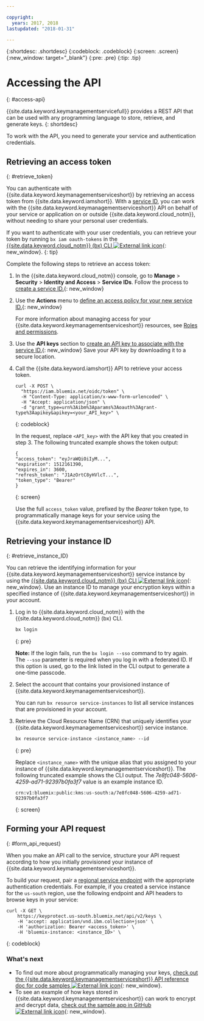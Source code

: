 ```yaml
---

copyright:
  years: 2017, 2018
lastupdated: "2018-01-31"

---
```


{:shortdesc: .shortdesc}
{:codeblock: .codeblock}
{:screen: .screen}
{:new_window: target="_blank"}
{:pre: .pre}
{:tip: .tip}

# Accessing the API
{: #access-api}

{{site.data.keyword.keymanagementservicefull}} provides a REST API that can be used with any programming language to store, retrieve, and generate keys.
{: shortdesc}

To work with the API, you need to generate your service and authentication credentials. 

## Retrieving an access token
{: #retrieve_token}

You can authenticate with {{site.data.keyword.keymanagementserviceshort}} by retrieving an access token from {{site.data.keyword.iamshort}}. With a [service ID](/docs/iam/serviceid.html), you can work with the {{site.data.keyword.keymanagementserviceshort}} API on behalf of your service or application on or outside {{site.data.keyword.cloud_notm}}, without needing to share your personal user credentials.  

If you want to authenticate with your user credentials, you can retrieve your token by running `bx iam oauth-tokens` in the [{{site.data.keyword.cloud_notm}} (bx) CLI ![External link icon](../../icons/launch-glyph.svg "External link icon")](/docs/cloud-platform/cli/reference/bluemix_cli/get_started.html#getting-started){: new_window}.
{: tip}

Complete the following steps to retrieve an access token:

1. In the {{site.data.keyword.cloud_notm}} console, go to **Manage** &gt; **Security** &gt; **Identity and Access** &gt; **Service IDs**. Follow the process to [create a service ID.](/docs/iam/serviceid.html#creating-a-service-id){: new_window}
2. Use the **Actions** menu to [define an access policy for your new service ID.](/docs/iam/serviceidaccess.html#assigning-new-access){: new_window} 
    
    For more information about managing access for your {{site.data.keyword.keymanagementserviceshort}} resources, see [Roles and permissions](/docs/services/keymgmt/keyprotect_manage_access.md#roles).
3. Use the **API keys** section to [create an API key to associate with the service ID.](/docs/iam/serviceid_keys.html#creating-an-api-key-for-a-service-id){: new_window} Save your API key by downloading it to a secure location.
4. Call the {{site.data.keyword.iamshort}} API to retrieve your access token.

    ```cURL
    curl -X POST \
      "https://iam.bluemix.net/oidc/token" \
      -H "Content-Type: application/x-www-form-urlencoded" \
      -H "Accept: application/json" \
      -d "grant_type=urn%3Aibm%3Aparams%3Aoauth%3Agrant-type%3Aapikey&apikey=<your_API_key>" \ 
    ```
    {: codeblock}

    In the request, replace `<API_key>` with the API key that you created in step 3. The following truncated example shows the token output:

    ```
    {
    "access_token": "eyJraWQiOiIyM...",
    "expiration": 1512161390,
    "expires_in": 3600,
    "refresh_token": "J1AzOrtC8yHVlcT...",
    "token_type": "Bearer"
    }
    ```
    {: screen}

    Use the full `access_token` value, prefixed by the _Bearer_ token type, to programmatically manage keys for your service using the {{site.data.keyword.keymanagementserviceshort}} API. 

## Retrieving your instance ID
{: #retrieve_instance_ID}

You can retrieve the identifying information for your {{site.data.keyword.keymanagementserviceshort}} service instance by using the [{{site.data.keyword.cloud_notm}} (bx) CLI ![External link icon](../../icons/launch-glyph.svg "External link icon")](/docs/cloud-platform/cli/reference/bluemix_cli/get_started.html#getting-started){: new_window}. Use an instance ID to manage your encryption keys within a specified instance of {{site.data.keyword.keymanagementserviceshort}} in your account. 

1. Log in to {{site.data.keyword.cloud_notm}} with the {{site.data.keyword.cloud_notm}} (bx) CLI.

    ```sh
    bx login 
    ```
    {: pre}

    **Note:** If the login fails, run the `bx login --sso` command to try again. The `--sso` parameter is required when you log in with a federated ID. If this option is used, go to the link listed in the CLI output to generate a one-time passcode.

2. Select the account that contains your provisioned instance of {{site.data.keyword.keymanagementserviceshort}}.

    You can run `bx resource service-instances` to list all service instances that are provisioned in your account.

3. Retrieve the Cloud Resource Name (CRN) that uniquely identifies your {{site.data.keyword.keymanagementserviceshort}} service instance. 

    ```sh
    bx resource service-instance <instance_name> --id
    ```
    {: pre}

    Replace `<instance_name>` with the unique alias that you assigned to your instance of {{site.data.keyword.keymanagementserviceshort}}. The following truncated example shows the CLI output. The _7e8fc048-5606-4259-ad71-92397b0fa3f7_ value is an example instance ID.

    ```
    crn:v1:bluemix:public:kms:us-south:a/7e8fc048-5606-4259-ad71-92397b0fa3f7
    ```
    {: screen}

## Forming your API request
{: #form_api_request}

When you make an API call to the service, structure your API request according to how you initially provisioned your instance of {{site.data.keyword.keymanagementserviceshort}}. 

To build your request, pair a [regional service endpoint](/docs/services/keymgmt/keyprotect_regions.html) with the appropriate authentication credentials. For example, if you created a service instance for the `us-south` region, use the following endpoint and API headers to browse keys in your service:

```cURL
curl -X GET \
    https://keyprotect.us-south.bluemix.net/api/v2/keys \
    -H 'accept: application/vnd.ibm.collection+json' \
    -H 'authorization: Bearer <access_token>' \
    -H 'bluemix-instance: <instance_ID>' \
```
{: codeblock}

### What's next

- To find out more about programmatically managing your keys, [check out the {{site.data.keyword.keymanagementserviceshort}} API reference doc for code samples ![External link icon](../../icons/launch-glyph.svg "External link icon")](https://console.ng.bluemix.net/apidocs/639){: new_window}.
- To see an example of how keys stored in {{site.data.keyword.keymanagementserviceshort}} can work to encrypt and decrypt data, [check out the sample app in GitHub ![External link icon](../../icons/launch-glyph.svg "External link icon")](https://github.com/IBM-Bluemix/key-protect-helloworld-python){: new_window}.
